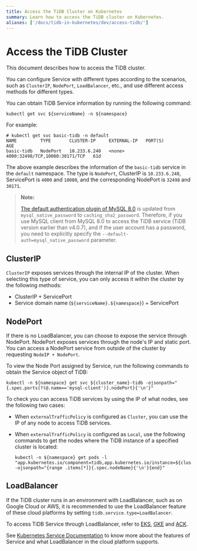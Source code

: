 ```yaml
---
title: Access the TiDB Cluster on Kubernetes
summary: Learn how to access the TiDB cluster on Kubernetes.
aliases: ['/docs/tidb-in-kubernetes/dev/access-tidb/']
---
```


# Access the TiDB Cluster

This document describes how to access the TiDB cluster.

You can configure Service with different types according to the scenarios, such as `ClusterIP`, `NodePort`, `LoadBalancer`, etc., and use different access methods for different types.

You can obtain TiDB Service information by running the following command:


```shell
kubectl get svc ${serviceName} -n ${namespace}
```

For example:

```
# kubectl get svc basic-tidb -n default
NAME         TYPE       CLUSTER-IP     EXTERNAL-IP   PORT(S)                          AGE
basic-tidb   NodePort   10.233.6.240   <none>        4000:32498/TCP,10080:30171/TCP   61d
```

The above example describes the information of the `basic-tidb` service in the `default` namespace. The type is `NodePort`, ClusterIP is `10.233.6.240`, ServicePort is `4000` and `10080`, and the corresponding NodePort is `32498` and `30171`.

> **Note:**
>
> [The default authentication plugin of MySQL 8.0](https://dev.mysql.com/doc/refman/8.0/en/server-system-variables.html#sysvar_default_authentication_plugin) is updated from `mysql_native_password` to `caching_sha2_password`. Therefore, if you use MySQL client from MySQL 8.0 to access the TiDB service (TiDB version earlier than v4.0.7), and if the user account has a password, you need to explicitly specify the `--default-auth=mysql_native_password` parameter.

## ClusterIP

`ClusterIP` exposes services through the internal IP of the cluster. When selecting this type of service, you can only access it within the cluster by the following methods:

* ClusterIP + ServicePort
* Service domain name (`${serviceName}.${namespace}`) + ServicePort

## NodePort

If there is no LoadBalancer, you can choose to expose the service through NodePort. NodePort exposes services through the node's IP and static port. You can access a NodePort service from outside of the cluster by requesting `NodeIP + NodePort`.

To view the Node Port assigned by Service, run the following commands to obtain the Service object of TiDB:


```shell
kubectl -n ${namespace} get svc ${cluster_name}-tidb -ojsonpath="{.spec.ports[?(@.name=='mysql-client')].nodePort}{'\n'}"
```

To check you can access TiDB services by using the IP of what nodes, see the following two cases:

- When `externalTrafficPolicy` is configured as `Cluster`, you can use the IP of any node to access TiDB services.
- When `externalTrafficPolicy` is configured as `Local`, use the following commands to get the nodes where the TiDB instance of a specified cluster is located:

    
    ```shell
    kubectl -n ${namespace} get pods -l "app.kubernetes.io/component=tidb,app.kubernetes.io/instance=${cluster_name}" -ojsonpath="{range .items[*]}{.spec.nodeName}{'\n'}{end}"
    ```

## LoadBalancer

If the TiDB cluster runs in an environment with LoadBalancer, such as on Google Cloud or AWS, it is recommended to use the LoadBalancer feature of these cloud platforms by setting `tidb.service.type=LoadBalancer`.

To access TiDB Service through LoadBalancer, refer to [EKS](deploy-on-aws-eks.md#install-the-mysql-client-and-connect), [GKE](deploy-on-gcp-gke.md#install-the-mysql-client-and-connect) and [ACK](deploy-on-alibaba-cloud.md#access-the-database).

See [Kubernetes Service Documentation](https://kubernetes.io/docs/concepts/services-networking/service/) to know more about the features of Service and what LoadBalancer in the cloud platform supports.
